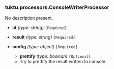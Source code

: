 ### tuktu.processors.ConsoleWriterProcessor
No description present.

  * **id** *(type: string)* `[Required]`

  * **result** *(type: string)* `[Required]`

  * **config** *(type: object)* `[Required]`

    * **prettify** *(type: boolean)* `[Optional]`
    - Try to prettify the result written to console.
 
